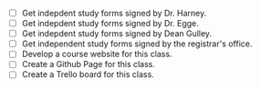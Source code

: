 - [ ] Get indepdent study forms signed by Dr. Harney. 
- [ ] Get indepdent study forms signed by Dr. Egge.
- [ ] Get indepdent study forms signed by Dean Gulley.
- [ ] Get independent study forms signed by the registrar's office.
- [ ] Develop a course website for this class.
- [ ] Create a Github Page for this class.
- [ ] Create a Trello board for this class. 
